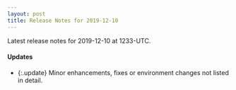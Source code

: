 ```yaml
---
layout: post
title: Release Notes for 2019-12-10
---
```


Latest release notes for 2019-12-10 at 1233-UTC.

<div class='updates' markdown='1'>

#### Updates

- {:.update} Minor enhancements, fixes or environment changes not listed in detail.

</div>


